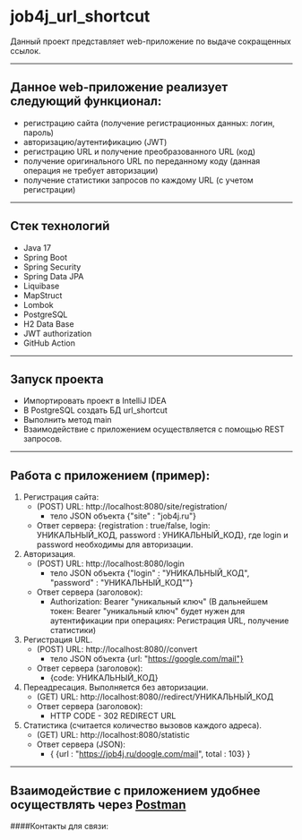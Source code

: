 # job4j_url_shortcut

Данный проект представляет web-приложение по выдаче сокращенных ссылок.

---
## Данное web-приложение реализует следующий функционал:
- регистрацию сайта (получение регистрационных данных: логин, пароль)
- авторизацию/аутентификацию (JWT)
- регистрацию URL и получение преобразованного URL (код)
- получение оригинального URL по переданному коду (данная операция не требует авторизации)
- получение статистики запросов по каждому URL (с учетом регистрации)

---
## Стек технологий
* Java 17
* Spring Boot
* Spring Security
* Spring Data JPA
* Liquibase
* MapStruct
* Lombok
* PostgreSQL
* H2 Data Base
* JWT authorization
* GitHub Action

---
## Запуск проекта
- Импортировать проект в IntelliJ IDEA
- В PostgreSQL создать БД url_shortcut
- Выполнить метод main
- Взаимодействие с приложением осуществляется с помощью REST запросов.

---
## Работа с приложением (пример):
1) Регистрация сайта:
   - (POST) URL: http://localhost:8080/site/registration/
     - тело JSON объекта {"site" : "job4j.ru"}
   - Ответ сервера: {registration : true/false, login: УНИКАЛЬНЫЙ_КОД, password : УНИКАЛЬНЫЙ_КОД}, где login и password необходимы для авторизации.
2) Авторизация.
    - (POST) URL: http://localhost:8080/login
        - тело JSON объекта {"login" : "УНИКАЛЬНЫЙ_КОД", "password" : "УНИКАЛЬНЫЙ_КОД""}
    - Ответ сервера (заголовок):
      - Authorization: Bearer "уникальный ключ"
        (В дальнейшем токен: Bearer "уникальный ключ" будет нужен для аутентификации при операциях: Регистрация URL, получение статистики)
3) Регистрация URL.
    - (POST) URL: http://localhost:8080//convert
      - тело JSON объекта {url: "https://google.com/mail"}
    - Ответ сервера (заголовок):
        - {code: УНИКАЛЬНЫЙ_КОД}
4) Переадресация. Выполняется без авторизации.
    - (GET) URL: http://localhost:8080//redirect/УНИКАЛЬНЫЙ_КОД
    - Ответ сервера (заголовок):
      - HTTP CODE - 302 REDIRECT URL
5) Статистика (считается количество вызовов каждого адреса).
    - (GET) URL: http://localhost:8080/statistic
   - Ответ сервера (JSON):
       - {
         {url : "https://job4j.ru/doogle.com/mail", total : 103}
         }
---
 Взаимодействие с приложением удобнее осуществлять через [Postman](https://www.postman.com/)
---
####Контакты для связи:

             